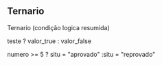 ## Ternario

Ternario (condição logica resumida)

teste ? valor_true : valor_false

numero >= 5 ? situ = "aprovado" :situ = "reprovado"
